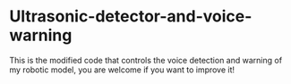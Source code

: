 # Ultrasonic-detector-and-voice-warning
 This is the modified code that controls the voice detection and warning of my robotic model, you are welcome if you want to improve it!
